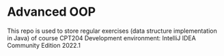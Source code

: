 # Advanced OOP
This repo is used to store regular exercises (data structure implementation in Java) of course CPT204
Development environment: IntelliJ IDEA Community Edition 2022.1
